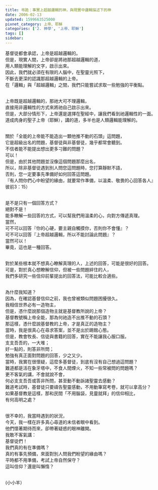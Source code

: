```yaml
---
title: 弔詭：事實上超越邏輯的神，與現實中邏輯描述下的神
date: 2006-02-13
updated: 1599663525000
pixnet_category: 上帝、耶穌
categories: ['2. 神學', '上帝、耶穌']
tags: []
sidebar: 
---
```


<p>基督徒都會承認，上帝是超越邏輯的。<br/>
但是，現實人間，上帝卻是將祂那超越邏輯的道，<br/>
用人類能理解的文字，啟示出來。<br/>
因此，我們就必須在有限的人腦中，在聖靈光照下，<br/>
不斷去更深的認識那超越邏輯的上帝。<br/>
在「邏輯」與「超越邏輯」之間，我們只能嘗試求取一些勉強的平衡點。</p>
<p><br/>
上帝既是超越邏輯的，那祂大可不理邏輯，<br/>
直接用非邏輯性的方式來將祂自己啟示出來。<br/>
但是，大部分情形下，上帝還是選擇在聖經中，讓我們看到祂邏輯性的一面。<br/>
道成肉身的聖子上帝（耶穌），講的道，多半也是人類邏輯能理解的。</p>
<p><br/>
關於「全能的上帝能不能造出一顆他推不動的石頭」這問題，<br/>
它是超級出名的問題，基督徒與非基督徒，幾乎都常會聽到。<br/>
不信者能不能提出想出更多刁難的問題？<br/>
可以！<br/>
但是，由於其他問題並沒像這個問題那麼出名，<br/>
所以，除非基督徒遇到別人問您這問題時，您打算靜默不語，<br/>
否則，您一定要事先準備好如何回答這問題。<br/>
『有人問你們心中盼望的緣由，就要常作準備，以溫柔、敬畏的心回答各人』<br/>
彼前3：15）</p>
<p><br/>
是不是只有一個回答方式？<br/>
絕對不是！<br/>
能多瞭解一些回答的方式，可以幫我們用溫柔的心，向對方傳遞真理。<br/>
當然，<br/>
可不可以回答『你的心硬，要主親自觸摸你，否則你不會懂』？<br/>
可不可以回答『上帝超越邏輯，所以不能討論此問題』？<br/>
當然可以！<br/>
畢竟，這也是一種回答。</p>
<p><br/>
對於某些根本就不想真心瞭解真理的人，上述的回答，可能是很好的回答。<br/>
可是，對於真心想瞭解信仰，但被一些問題絆住的人，<br/>
我們多研究一些信仰前輩提出的回答法，可能比較合適些。</p>
<p><br/>
為什麼我知道？<br/>
因為，在確認基督信仰之前，我也曾被類似問題困擾很久。<br/>
我相信世界必有一造物主，<br/>
但是，憑什麼說那個造物主就是基督教所說的上帝？<br/>
基督教號稱上帝全能，那為何祂造不出推不動的石頭？<br/>
那這樣，憑什麼說基督教的上帝，才是真正的造物主？<br/>
當時，我是很真心在尋求答案，並不是出於踢館心態。<br/>
但是，教會牧長、信徒與書籍的回答，實在不能讓我心服口服。<br/>
支支吾吾的，一大堆；<br/>
好一點的，則答非所問；<br/>
勉強有真正面對問題的回答，少之又少。<br/>
當時，我實在很懷疑，這麼多基督徒，到底有沒有自己想過這問題？<br/>
難道都是活在象牙塔中，不食人間煙火，不知一些常被問的問題嗎？<br/>
更不客氣的講，不會就說不會，<br/>
何必支支吾吾或答非所問，甚至動不動訴諸聖靈去感動？<br/>
難道考試時，基督徒只要禱告聖靈感動，不用動筆寫考卷，就可以拿高分？<br/>
如果基督教是這樣，那和民間「不用腦袋，見靈就拜」的信仰相比，<br/>
有何高明之處？</p>
<p><br/>
很不幸的，我當時遇到的狀況，<br/>
今天，我一樣在許多真心尋道的未信者眼中看到。<br/>
他們懷著期待而來，卻帶著疑惑的眼神離開。<br/>
我敢不客氣講：<br/>
基督徒們！<br/>
我們真的有在準備嗎？<br/>
真的有事先預備，來面對別人問我們盼望的緣由嗎？<br/>
平時都不用準備，考試上帝自然保守？<br/>
這叫信仰？還是叫懶惰？</p>
<p><br/>
(小小羊）</p>
